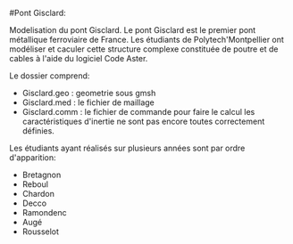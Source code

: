 #Pont Gisclard:

Modelisation du pont Gisclard. Le pont Gisclard
est le premier pont métallique ferroviaire de France.
Les étudiants de Polytech'Montpellier ont modéliser
et caculer cette structure complexe constituée de poutre 
et de cables à l'aide du logiciel Code Aster.

Le dossier comprend:
* Gisclard.geo  : geometrie sous gmsh
* Gisclard.med  : le fichier de maillage
* Gisclard.comm : le fichier de commande pour faire le calcul
	         les caractéristiques d'inertie ne sont pas encore
		 toutes correctement définies.


Les étudiants ayant réalisés sur plusieurs années sont par
ordre d'apparition:
* Bretagnon 
* Reboul 
* Chardon
* Decco
* Ramondenc
* Augé 
* Rousselot
